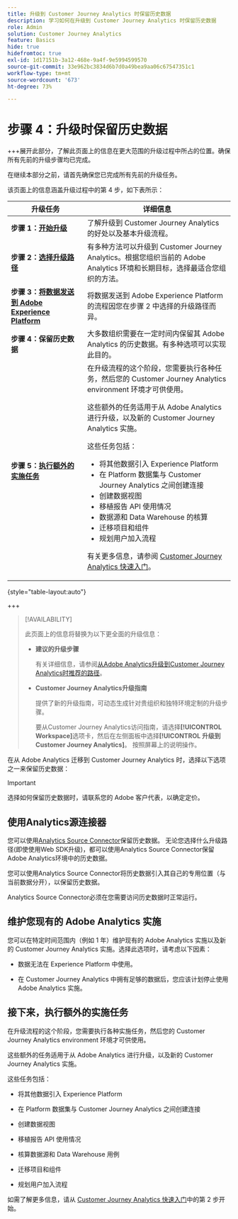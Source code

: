 ```yaml
---
title: 升级到 Customer Journey Analytics 时保留历史数据
description: 学习如何在升级到 Customer Journey Analytics 时保留历史数据
role: Admin
solution: Customer Journey Analytics
feature: Basics
hide: true
hidefromtoc: true
exl-id: 1d17151b-3a12-468e-9a4f-9e5994599570
source-git-commit: 33e962bc3834d6b7d0a49bea9aa06c67547351c1
workflow-type: tm+mt
source-wordcount: '673'
ht-degree: 73%

---
```


# 步骤 4：升级时保留历史数据

+++展开此部分，了解此页面上的信息在更大范围的升级过程中所占的位置。确保所有先前的升级步骤均已完成。

在继续本部分之前，请首先确保您已完成所有先前的升级任务。

该页面上的信息涵盖升级过程中的第 4 步，如下表所示：

| 升级任务 | 详细信息 |
|---------|----------|
| **步骤 1：[开始升级](/help/getting-started/cja-upgrade/cja-upgrade-getstarted.md)** | 了解升级到 Customer Journey Analytics 的好处以及基本升级流程。 |
| **步骤 2：[选择升级路径](/help/getting-started/cja-upgrade/cja-upgrade-path.md)** | 有多种方法可以升级到 Customer Journey Analytics。根据您组织当前的 Adobe Analytics 环境和长期目标，选择最适合您组织的方法。 |
| **步骤 3：[将数据发送到 Adobe Experience Platform](/help/getting-started/cja-upgrade/cja-upgrade-send-to-platform.md)** | 将数据发送到 Adobe Experience Platform 的流程因您在步骤 2 中选择的升级路径而异。 |
| <span class="preview">**步骤 4：保留历史数据**</span> | <span class="preview">大多数组织需要在一定时间内保留其 Adobe Analytics 的历史数据。有多种选项可以实现此目的。</span> |
| **步骤 5：[执行额外的实施任务](/help/getting-started/cja-getting-started.md)** | 在升级流程的这个阶段，您需要执行各种任务，然后您的 Customer Journey Analytics environment 环境才可供使用。<p>这些额外的任务适用于从 Adobe Analytics 进行升级，以及新的 Customer Journey Analytics 实施。</p><p>这些任务包括：</p><ul><li>将其他数据引入 Experience Platform</li><li>在 Platform 数据集与 Customer Journey Analytics 之间创建连接</li><li>创建数据视图</li><li>移植报告 API 使用情况</li><li>数据源和 Data Warehouse 的核算</li><li>迁移项目和组件</li><li>规划用户加入流程</li></ul> <p>有关更多信息，请参阅 [Customer Journey Analytics 快速入门](/help/getting-started/cja-getting-started.md)。 |

{style="table-layout:auto"}

+++

>[!AVAILABILITY]
>
>此页面上的信息将替换为以下更全面的升级信息： <ul><li>**建议的升级步骤**<p>有关详细信息，请参阅[从Adobe Analytics升级到Customer Journey Analytics时推荐的路径](/help/getting-started/cja-upgrade/cja-upgrade-recommendations.md)。</p></li><li>**Customer Journey Analytics升级指南**<p>提供了新的升级指南，可动态生成针对贵组织和独特环境定制的升级步骤。</p><p>要从Customer Journey Analytics访问指南，请选择&#x200B;**[!UICONTROL Workspace]**&#x200B;选项卡，然后在左侧面板中选择&#x200B;**[!UICONTROL 升级到Customer Journey Analytics]**。 按照屏幕上的说明操作。</p></li></ul>

在从 Adobe Analytics 迁移到 Customer Journey Analytics 时，选择以下选项之一来保留历史数据：

>[!IMPORTANT]
>
>选择如何保留历史数据时，请联系您的 Adobe 客户代表，以确定定价。

## 使用Analytics源连接器

您可以使用[Analytics Source Connector](/help/data-ingestion/analytics.md)保留历史数据。 无论您选择什么升级路径(即使使用Web SDK升级)，都可以使用Analytics Source Connector保留Adobe Analytics环境中的历史数据。

您可以使用Analytics Source Connector将历史数据引入其自己的专用位置（与当前数据分开），以保留历史数据。

Analytics Source Connector必须在您需要访问历史数据时正常运行。

<!-- Another possibility in the future: Map historical data in a way that allows you to tie it to your new data.  Possible? Explain -->

## 维护您现有的 Adobe Analytics 实施

您可以在特定时间范围内（例如 1 年）维护现有的 Adobe Analytics 实施以及新的 Customer Journey Analytics 实施。选择此选项时，请考虑以下因素：

* 数据无法在 Experience Platform 中使用。

* 在 Customer Journey Analytics 中拥有足够的数据后，您应该计划停止使用 Adobe Analytics 实施。

## 接下来，执行额外的实施任务

在升级流程的这个阶段，您需要执行各种实施任务，然后您的 Customer Journey Analytics environment 环境才可供使用。

这些额外的任务适用于从 Adobe Analytics 进行升级，以及新的 Customer Journey Analytics 实施。

这些任务包括：

* 将其他数据引入 Experience Platform

* 在 Platform 数据集与 Customer Journey Analytics 之间创建连接

* 创建数据视图

* 移植报告 API 使用情况

* 核算数据源和 Data Warehouse 用例

* 迁移项目和组件

* 规划用户加入流程

如需了解更多信息，请从 [Customer Journey Analytics 快速入门](/help/getting-started/cja-getting-started.md)中的第 2 步开始。
